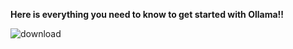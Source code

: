**Here is everything you need to know to get started with Ollama!!**



![download](https://github.com/user-attachments/assets/3f83dc79-aa62-439f-8a81-310267efc1d4)

